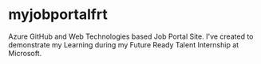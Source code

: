 # myjobportalfrt
Azure GitHub and Web Technologies based Job Portal Site. I've created to demonstrate my Learning during my Future Ready Talent Internship at Microsoft.
